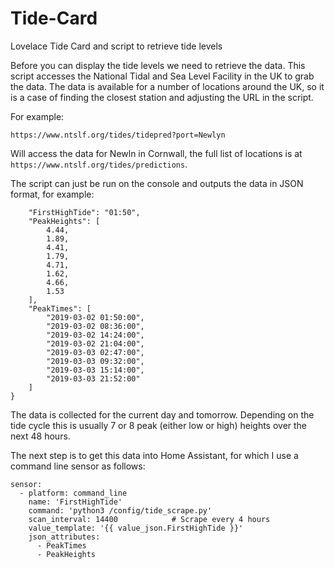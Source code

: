 # Tide-Card
Lovelace Tide Card and script to retrieve tide levels

Before you can display the tide levels we need to retrieve the data. This script accesses the National Tidal and Sea Level Facility in the UK to grab the data.
The data is available for a number of locations around the UK, so it is a case of finding the closest station and adjusting the URL in the script.

For example:

`https://www.ntslf.org/tides/tidepred?port=Newlyn`

Will access the data for Newln in Cornwall, the full list of locations is at `https://www.ntslf.org/tides/predictions`. 

The script can just be run on the console and outputs the data in JSON format, for example:

```{
    "FirstHighTide": "01:50",
    "PeakHeights": [
        4.44,
        1.89,
        4.41,
        1.79,
        4.71,
        1.62,
        4.66,
        1.53
    ],
    "PeakTimes": [
        "2019-03-02 01:50:00",
        "2019-03-02 08:36:00",
        "2019-03-02 14:24:00",
        "2019-03-02 21:04:00",
        "2019-03-03 02:47:00",
        "2019-03-03 09:32:00",
        "2019-03-03 15:14:00",
        "2019-03-03 21:52:00"
    ]
}
```

The data is collected for the current day and tomorrow. Depending on the tide cycle this is usually 7 or 8 peak (either low or high) heights over the next 48 hours.

The next step is to get this data into Home Assistant, for which I use a command line sensor as follows:

```
sensor:
  - platform: command_line
    name: 'FirstHighTide'
    command: 'python3 /config/tide_scrape.py'
    scan_interval: 14400            # Scrape every 4 hours
    value_template: '{{ value_json.FirstHighTide }}'
    json_attributes:
      - PeakTimes
      - PeakHeights
```


